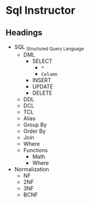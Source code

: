 # Sql Instructor
## Headings
- SQL <sub>Structured Query Language</sub>
  - DML
    - SELECT
      - `*`
      - `Column`
    - INSERT
    - UPDATE
    - DELETE
  - DDL
  - DCL
  - TCL
  - Alias
  - Group By
  - Order By
  - Join
  - Where
  - Functions
    - Math
    - Where
- Normalization
  - NF
  - 2NF
  - 3NF
  - BCNF
